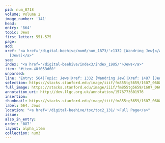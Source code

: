 ```yaml
---
pid: num_0718
volume: Volume 2
image_number: '141'
head:
entry: '564'
topic: Jews
first_letter: 551-575
page:
add:
xref: "<a href='/digital-beehive/num6/num_1873/'>1332 [Wandring Jew]</a>|<a href='/digital-beehive/num6/num_2192/'>1487
  [Jews]</a>"
see:
index: "<a href='/digital-beehive/index3/index_1985/'>Jews</a>"
item: "#item-40f053d60"
unparsed:
line: 'Entry: 564|Topic: Jews|Xref: 1332 [Wandring Jew]|Xref: 1487 [Jews]|Index: Jews|#item-40f053d60'
selection: https://stacks.stanford.edu/image/iiif/fm855tg5659/1607_0608/447,266,2895,774/full/0/default.jpg
full_image: https://stacks.stanford.edu/image/iiif/fm855tg5659/1607_0608/full/full/0/default.jpg
annotation_uri: http://dev.llgc.org.uk/annotation/1576773601976
insertion:
thumbnail: https://stacks.stanford.edu/image/iiif/fm855tg5659/1607_0608/447,266,600,180/250,/0/default.jpg
label: 564. Jews
location: "<a href='/digital-beehive/toc/toc2_131/'>Full Page</a>"
issue:
also_in_entry:
order: '087'
layout: alpha_item
collection: num3
---
```

